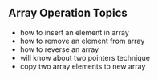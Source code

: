 ## Array Operation Topics

- how to insert an element in array
- how to remove an element from array
- how to reverse an array
- will know about two pointers technique
- copy two array elements to new array
